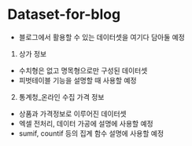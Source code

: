 # Dataset-for-blog
- 블로그에서 활용할 수 있는 데이터셋을 여기다 담아둘 예정


1. 상가 정보
- 수치형은 없고 명목형으로만 구성된 데이터셋
- 피벗테이블 기능을 설명할 때 사용할 예정

2. 통계청_온라인 수집 가격 정보
- 상품과 가격정보로 이루어진 데이터셋
- 엑셀 전처리, 데이터 가공에 설명에 사용할 예정
- sumif, countif 등의 집계 함수 설명에 사용할 예정
